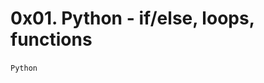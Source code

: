 <h1>0x01. Python - if/else, loops, functions</h1>
<code>Python</code>
<img src="https://s3.amazonaws.com/intranet-projects-files/holbertonschool-higher-level_programming+/233/code.png" alt="" loading="lazy" style="">
